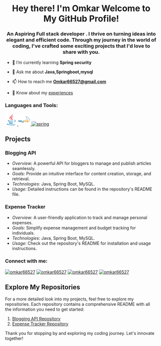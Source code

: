 

<h1 align="center">Hey there! I'm Omkar  Welcome to My GitHub Profile!</h1>
<h3 align="center">An Aspiring Full stack developer . I thrive on turning ideas into elegant and efficient code. Through my journey in the world of coding, I've crafted some exciting projects that I'd love to share with you.</h3>

- 🌱 I’m currently learning **Spring security**

- 💬 Ask me about **Java,Springboot,mysql**

- 📫 How to reach me **Omkar66527@gmail.com**

- 📄 Know about my [experiences](https://docs.google.com/document/d/1eO3w-CQXmhg8CHa9-7R3WxEErKHZEUXksvbFCKEk4Go/edit)
  
<h3 align="left">Languages and Tools:</h3>
<p align="left"> <a href="https://www.java.com" target="_blank" rel="noreferrer"> <img src="https://raw.githubusercontent.com/devicons/devicon/master/icons/java/java-original.svg" alt="java" width="40" height="40"/> </a> <a href="https://www.mysql.com/" target="_blank" rel="noreferrer"> <img src="https://raw.githubusercontent.com/devicons/devicon/master/icons/mysql/mysql-original-wordmark.svg" alt="mysql" width="40" height="40"/> </a> <a href="https://spring.io/" target="_blank" rel="noreferrer"> <img src="https://www.vectorlogo.zone/logos/springio/springio-icon.svg" alt="spring" width="40" height="40"/> </a> </p>


## Projects

### Blogging API

- *Overview:* A powerful API for bloggers to manage and publish articles seamlessly.
- *Goals:* Provide an intuitive interface for content creation, storage, and retrieval.
- *Technologies:* Java, Spring Boot, MySQL.
- *Usage:* Detailed instructions can be found in the repository's README file.

### Expense Tracker

- *Overview:* A user-friendly application to track and manage personal expenses.
- *Goals:* Simplify expense management and budget tracking for individuals.
- *Technologies:* Java, Spring Boot, MySQL.
- *Usage:* Check out the repository's README for installation and usage instructions.

<h3 align="left">Connect with me:</h3>
<p align="left">
<a href="https://linkedin.com/in/omkar66527" target="blank"><img align="center" src="https://raw.githubusercontent.com/rahuldkjain/github-profile-readme-generator/master/src/images/icons/Social/linked-in-alt.svg" alt="omkar66527" height="30" width="40" /></a>
<a href="https://kaggle.com/omkar66527" target="blank"><img align="center" src="https://raw.githubusercontent.com/rahuldkjain/github-profile-readme-generator/master/src/images/icons/Social/kaggle.svg" alt="omkar66527" height="30" width="40" /></a>
<a href="https://www.hackerrank.com/omkar66527" target="blank"><img align="center" src="https://raw.githubusercontent.com/rahuldkjain/github-profile-readme-generator/master/src/images/icons/Social/hackerrank.svg" alt="omkar66527" height="30" width="40" /></a>
<a href="https://www.leetcode.com/omkar66527" target="blank"><img align="center" src="https://raw.githubusercontent.com/rahuldkjain/github-profile-readme-generator/master/src/images/icons/Social/leet-code.svg" alt="omkar66527" height="30" width="40" /></a>
</p>


## Explore My Repositories

For a more detailed look into my projects, feel free to explore my repositories. Each repository contains a comprehensive README with all the information you need to get started:

1. [Blogging API Repository](https://github.com/Omkar6627/BlogPost)
2. [Expense Tracker Repository](https://github.com/Omkar6627/ExpenseTracker)
   
Thank you for stopping by and exploring my coding journey. Let's innovate together!
